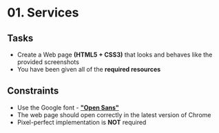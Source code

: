 # 01. Services

## Tasks
* Create a Web page **(HTML5 + CSS3)** that looks and behaves like the provided screenshots
* You have been given all of the **required resources**

## Constraints
* Use the Google font - [**"Open Sans"**](https://fonts.google.com/specimen/Open+Sans)
* The web page should open correctly in the latest version of Chrome
* Pixel-perfect implementation is **NOT** required
